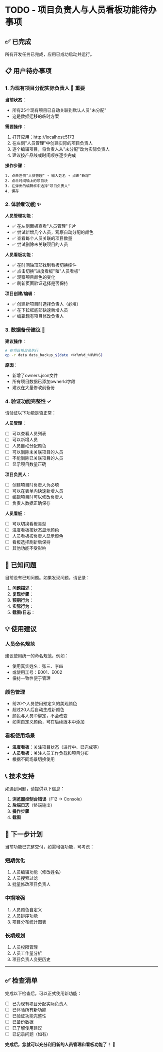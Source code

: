 # TODO - 项目负责人与人员看板功能待办事项

## ✅ 已完成

所有开发任务已完成，应用已成功启动并运行。

## 📋 用户待办事项

### 1. 为现有项目分配实际负责人 🔴 重要

**当前状态**：
- 所有25个现有项目已自动关联到默认人员"未分配"
- 这是数据迁移的临时方案

**需要操作**：
1. 打开应用：http://localhost:5173
2. 在左侧"人员管理"中创建实际的项目负责人
3. 逐个编辑项目，将负责人从"未分配"改为实际负责人
4. 建议按产品线或时间顺序逐步完成

**操作步骤**：
```
1. 点击左侧"人员管理" → 输入姓名 → 点击"新增"
2. 点击时间轴上的项目块
3. 在弹出的编辑框中选择"项目负责人"
4. 保存
```

### 2. 体验新功能 ✨

**人员管理功能**：
- ✅ 在左侧面板查看"人员管理"卡片
- ✅ 尝试新增几个人员，观察自动分配的颜色
- ✅ 查看每个人员关联的项目数量
- ✅ 尝试删除未关联项目的人员

**人员看板功能**：
- ✅ 在时间轴顶部找到看板切换控件
- ✅ 点击切换"进度看板"和"人员看板"
- ✅ 观察项目颜色的变化
- ✅ 刷新页面验证选择是否保持

**项目创建/编辑**：
- ✅ 创建新项目时选择负责人（必填）
- ✅ 在下拉框底部快速新增人员
- ✅ 编辑现有项目修改负责人

### 3. 数据备份建议 💾

**建议操作**：
```bash
# 在项目根目录执行
cp -r data data_backup_$(date +%Y%m%d_%H%M%S)
```

**原因**：
- 新增了owners.json文件
- 所有项目数据已添加ownerId字段
- 建议在大量修改前备份

### 4. 验证功能完整性 ✓

请验证以下功能是否正常：

**人员管理**：
- [ ] 可以查看人员列表
- [ ] 可以新增人员
- [ ] 人员自动分配颜色
- [ ] 可以删除未关联项目的人员
- [ ] 不能删除已关联项目的人员
- [ ] 显示项目数量正确

**项目负责人**：
- [ ] 创建项目时负责人为必填
- [ ] 可以在表单内快速新增人员
- [ ] 编辑项目时可以修改负责人
- [ ] 负责人数据正确保存

**人员看板**：
- [ ] 可以切换看板类型
- [ ] 进度看板按状态显示颜色
- [ ] 人员看板按负责人显示颜色
- [ ] 看板选择刷新后保持
- [ ] 其他功能不受影响

## 🐛 已知问题

目前没有已知问题。如果发现问题，请记录：

1. **问题描述**：
2. **复现步骤**：
3. **预期行为**：
4. **实际行为**：
5. **截图/日志**：

## 💡 使用建议

### 人员命名规范
建议使用统一的命名规范，例如：
- 使用真实姓名：张三、李四
- 或使用工号：E001、E002
- 保持一致性便于管理

### 颜色管理
- 前20个人员使用预定义的美观颜色
- 超过20人后自动生成新颜色
- 颜色与人员ID绑定，不会改变
- 如需自定义颜色，可在后续版本中添加

### 看板使用场景
- **进度看板**：关注项目状态（进行中、已完成等）
- **人员看板**：关注人员工作负载和项目分布
- 根据不同场景切换使用

## 📞 技术支持

如遇到问题，请提供以下信息：

1. **浏览器控制台错误**（F12 → Console）
2. **后端日志**（终端输出）
3. **操作步骤**
4. **截图**

## 🎯 下一步计划

当前功能已完整交付，如需增强功能，可考虑：

### 短期优化
1. 人员编辑功能（修改姓名）
2. 人员搜索过滤
3. 批量修改项目负责人

### 中期增强
1. 人员颜色自定义
2. 人员排序功能
3. 项目分布统计图表

### 长期规划
1. 人员权限管理
2. 人员工作量分析
3. 项目负责人变更历史

---

## ✅ 检查清单

完成以下检查后，可以正式使用新功能：

- [ ] 已为现有项目分配实际负责人
- [ ] 已体验所有新功能
- [ ] 已验证功能完整性
- [ ] 已备份数据
- [ ] 已了解使用建议
- [ ] 已记录问题（如有）

**完成后，您就可以充分利用新的人员管理和看板功能了！** 🎉
